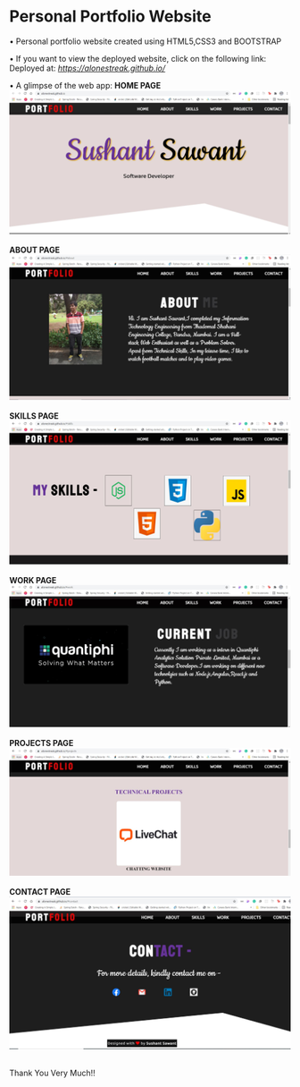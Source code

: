 # Personal Portfolio Website

• Personal portfolio website created using HTML5,CSS3 and BOOTSTRAP

• If you want to view the deployed website, click on the following link:<br />
Deployed at: _https://alonestreak.github.io/_

• A glimpse of the web app:
**HOME PAGE** <br/>
![GIF](readme_resources/1.JPG)<br/><br/>
**ABOUT PAGE** <br/>
![GIF](readme_resources/2.JPG)<br/><br/>
**SKILLS PAGE** <br/>
![GIF](readme_resources/3.JPG)<br/><br/>
**WORK PAGE** <br/>
![GIF](readme_resources/4.JPG)<br/><br/>
**PROJECTS PAGE** <br/>
![GIF](readme_resources/5.JPG)<br/><br/>
**CONTACT PAGE** <br/>
![GIF](readme_resources/6.JPG)<br/><br/>
 
 Thank You Very Much!!
